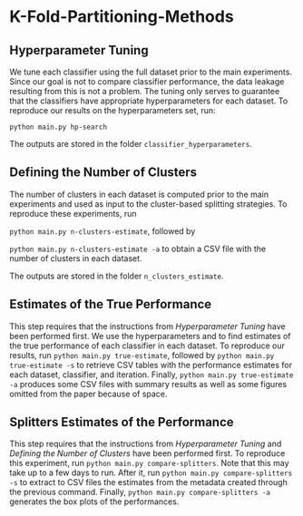 # K-Fold-Partitioning-Methods

## Hyperparameter Tuning
We tune each classifier using the full dataset prior to the main experiments.
Since our goal is not to compare classifier performance, the data leakage resulting from this is not a problem.
The tuning only serves to guarantee that the classifiers have appropriate hyperparameters for each dataset.
To reproduce our results on the hyperparameters set, run: 

`python main.py hp-search`

The outputs are stored in the folder `classifier_hyperparameters`.

## Defining the Number of Clusters
The number of clusters in each dataset is computed prior to the main experiments and used as input to the cluster-based splitting strategies.
To reproduce these experiments, run

`python main.py n-clusters-estimate`, followed by

`python main.py n-clusters-estimate -a` to obtain a CSV file with the number of clusters in each dataset. 

The outputs are stored in the folder `n_clusters_estimate`.

## Estimates of the True Performance
This step requires that the instructions from *Hyperparameter Tuning* have been performed first.
We use the hyperparameters and to find estimates of the true performance of each classifier in each dataset.
To reproduce our results, run `python main.py true-estimate`, followed by `python main.py true-estimate -s` to retrieve CSV tables with the performance estimates for each dataset, classifier, and iteration.
Finally, `python main.py true-estimate -a` produces some CSV files with summary results as well as some figures omitted from the paper because of space. 

## Splitters Estimates of the Performance
This step requires that the instructions from *Hyperparameter Tuning* and *Defining the Number of Clusters* have been performed first.
To reproduce this experiment, run `python main.py compare-splitters`.
Note that this may take up to a few days to run.
After it, run `python main.py compare-splitters -s` to extract to CSV files the estimates from the metadata created through the previous command.
Finally, `python main.py compare-splitters -a` generates the box plots of the performances. 

